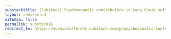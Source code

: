 ```yaml
---
substacktitle: (Substack) Psychosomatic contributors to Long Covid suffering
layout: redirected
sitemap: false
permalink: substack16
redirect_to: https://moreisdifferent.substack.com/p/psychosomatic-contributors-to-long
---
```

